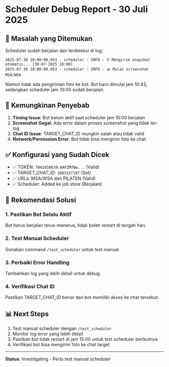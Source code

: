 # Scheduler Debug Report - 30 Juli 2025

## 🚨 Masalah yang Ditemukan

Scheduler sudah berjalan dan terdeteksi di log:
```
2025-07-30 10:00:00,053 - scheduler - INFO - ⏰ Mengirim snapshot otomatis... [30-07-2025 10:00]
2025-07-30 10:00:00,053 - scheduler - INFO - 📊 Mulai screenshot MSA/WSA
```

Namun tidak ada pengiriman foto ke bot. Bot baru dimulai jam 10:43, sedangkan scheduler jam 10:00 sudah berjalan.

## 🔧 Kemungkinan Penyebab

1. **Timing Issue**: Bot belum aktif saat scheduler jam 10:00 berjalan
2. **Screenshot Gagal**: Ada error dalam proses screenshot yang tidak ter-log
3. **Chat ID Issue**: TARGET_CHAT_ID mungkin salah atau tidak valid
4. **Network/Permission Error**: Bot tidak bisa mengirim foto ke chat

## ✅ Konfigurasi yang Sudah Dicek

- ✅ TOKEN: `7941038639:AAFZMf0w...` (Valid)
- ✅ TARGET_CHAT_ID: `1003337187` (Set)
- ✅ URLs: MSA/WSA dan PILATEN (Valid)
- ✅ Scheduler: Added ke job store (Berjalan)

## 🎯 Rekomendasi Solusi

### 1. Pastikan Bot Selalu Aktif
Bot harus berjalan terus-menerus, tidak boleh restart di tengah hari.

### 2. Test Manual Scheduler
Gunakan command `/test_scheduler` untuk test manual.

### 3. Perbaiki Error Handling
Tambahkan log yang lebih detail untuk debug.

### 4. Verifikasi Chat ID
Pastikan TARGET_CHAT_ID benar dan bot memiliki akses ke chat tersebut.

## 📊 Next Steps

1. Test manual scheduler dengan `/test_scheduler`
2. Monitor log error yang lebih detail
3. Pastikan bot tidak restart di jam 15:00 untuk test scheduler berikutnya
4. Verifikasi bot bisa mengirim foto ke chat target

---
**Status**: Investigating - Perlu test manual scheduler
